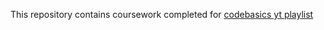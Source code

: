 This repository contains coursework completed for [codebasics yt playlist](https://www.youtube.com/playlist?list=PLeo1K3hjS3uu7CxAacxVndI4bE_o3BDtO)
